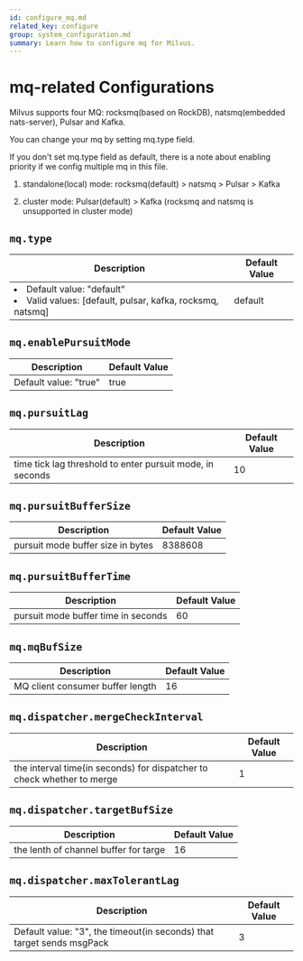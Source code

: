 ```yaml
---
id: configure_mq.md
related_key: configure
group: system_configuration.md
summary: Learn how to configure mq for Milvus.
---
```


# mq-related Configurations

Milvus supports four MQ: rocksmq(based on RockDB), natsmq(embedded nats-server), Pulsar and Kafka.

You can change your mq by setting mq.type field.

If you don't set mq.type field as default, there is a note about enabling priority if we config multiple mq in this file.

1. standalone(local) mode: rocksmq(default) > natsmq > Pulsar > Kafka

2. cluster mode:  Pulsar(default) > Kafka (rocksmq and natsmq is unsupported in cluster mode)

## `mq.type`

<table id="mq.type">
  <thead>
    <tr>
      <th class="width80">Description</th>
      <th class="width20">Default Value</th> 
    </tr>
  </thead>
  <tbody>
    <tr>
      <td>
        <li>Default value: "default"</li>      
        <li>Valid values: [default, pulsar, kafka, rocksmq, natsmq]</li>      </td>
      <td>default</td>
    </tr>
  </tbody>
</table>


## `mq.enablePursuitMode`

<table id="mq.enablePursuitMode">
  <thead>
    <tr>
      <th class="width80">Description</th>
      <th class="width20">Default Value</th> 
    </tr>
  </thead>
  <tbody>
    <tr>
      <td>        Default value: "true"      </td>
      <td>true</td>
    </tr>
  </tbody>
</table>


## `mq.pursuitLag`

<table id="mq.pursuitLag">
  <thead>
    <tr>
      <th class="width80">Description</th>
      <th class="width20">Default Value</th> 
    </tr>
  </thead>
  <tbody>
    <tr>
      <td>        time tick lag threshold to enter pursuit mode, in seconds      </td>
      <td>10</td>
    </tr>
  </tbody>
</table>


## `mq.pursuitBufferSize`

<table id="mq.pursuitBufferSize">
  <thead>
    <tr>
      <th class="width80">Description</th>
      <th class="width20">Default Value</th> 
    </tr>
  </thead>
  <tbody>
    <tr>
      <td>        pursuit mode buffer size in bytes      </td>
      <td>8388608</td>
    </tr>
  </tbody>
</table>


## `mq.pursuitBufferTime`

<table id="mq.pursuitBufferTime">
  <thead>
    <tr>
      <th class="width80">Description</th>
      <th class="width20">Default Value</th> 
    </tr>
  </thead>
  <tbody>
    <tr>
      <td>        pursuit mode buffer time in seconds      </td>
      <td>60</td>
    </tr>
  </tbody>
</table>


## `mq.mqBufSize`

<table id="mq.mqBufSize">
  <thead>
    <tr>
      <th class="width80">Description</th>
      <th class="width20">Default Value</th> 
    </tr>
  </thead>
  <tbody>
    <tr>
      <td>        MQ client consumer buffer length      </td>
      <td>16</td>
    </tr>
  </tbody>
</table>


## `mq.dispatcher.mergeCheckInterval`

<table id="mq.dispatcher.mergeCheckInterval">
  <thead>
    <tr>
      <th class="width80">Description</th>
      <th class="width20">Default Value</th> 
    </tr>
  </thead>
  <tbody>
    <tr>
      <td>        the interval time(in seconds) for dispatcher to check whether to merge      </td>
      <td>1</td>
    </tr>
  </tbody>
</table>


## `mq.dispatcher.targetBufSize`

<table id="mq.dispatcher.targetBufSize">
  <thead>
    <tr>
      <th class="width80">Description</th>
      <th class="width20">Default Value</th> 
    </tr>
  </thead>
  <tbody>
    <tr>
      <td>        the lenth of channel buffer for targe      </td>
      <td>16</td>
    </tr>
  </tbody>
</table>


## `mq.dispatcher.maxTolerantLag`

<table id="mq.dispatcher.maxTolerantLag">
  <thead>
    <tr>
      <th class="width80">Description</th>
      <th class="width20">Default Value</th> 
    </tr>
  </thead>
  <tbody>
    <tr>
      <td>        Default value: "3", the timeout(in seconds) that target sends msgPack      </td>
      <td>3</td>
    </tr>
  </tbody>
</table>


